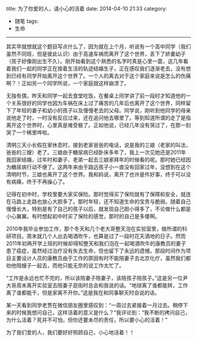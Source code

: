 title: 为了你爱的人，请小心的活着
date: 2014-04-10 21:33
category: 
- 随笔
tags: 
- 生命
---

其实早就想就这个题目写点什么了，因为就在上个月，听说有一个高中同学（我们虽然不同班，但是彼此认识）由于高速车祸而离开了这个世界，丢下了娇妻幼子（孩子好像刚出生不久）。刚开始看到这个熟悉的名字时真是心里一震，这几年看着我们一起的同学正在按着生活的轨迹结婚生子，正在感叹我们逐渐老去，没有想到已经有同学开始离开这个世界了。一个人的离去对于这个家庭来说是怎么的伤痛啊？！正如另一个同学所说，一个家庭就这样崩溃了。

无独有偶，昨天和同学一起去食堂吃饭，在餐桌上同学讲了前一段时才知道他的一个关系很好的同学也因为车祸在床上过了痛苦的几年后也离开了这个世界，同样留下了年轻的妻子和幼小的孩子以及慢慢老去的父母。同学说，刚听到他同学的母亲说他走了时，一时没有反应过来，还在追问他去哪里了。等到知道所谓的走了是指离开这个世界时，心里真是难受极了。正如他说，已经几年没有哭过了，在那一刻哭了一个稀里哗啦。

清明三天小长假在家休息时，接到老家爸爸的电话，说是我的三娘（老家的叫法，爸爸的三嫂）老了。三娘由于糖尿病已经卧床多年了，我上一次见她还是2011年我回家结婚，过年时和妻子、老弟一起去三娘家拜年的时候看的呢。那时她已经因为糖尿病行动不便了。这两年来由于路远孩子小一直没有回家过年，没想到在这个清明时节，三娘也离开了这个世界。我和妈说，离开了也许是件好事，终于可以没有病痛，终于不再操心了。

记得在初中时，学校里要大家买保险。那时觉得买了保险就有了保障和安全，就连在马路上走路也放心大胆多了。那时年轻，还不知道生命的宝贵与脆弱。随着自己慢慢长大，特别是有了自己的孩子以后，就发现自己胆小得多了，不论做什么都是小心翼翼。有时想起初中时买了保险的感觉，那时的自己是多傻啊。

2010年我毕业参加工作，那个冬天和几个老大哥整天泡在实验室里，做所谓的科研项目。周末就几个人出去喝酒吹牛，也算是过了一段时花天酒地的日子。然而2011年初再开学上班的时候却得知整天和我们泡在一起喝酒吹牛的康教员的妻子患了癌症，虽然经过治疗没有失去生命，但也留下了永远的遗憾。那段时间作为项目主要设计人员的康教员由于工作的原因有时不能陪妻子去北京化疗，虽然我们都劝他陪嫂子一起去，而他只能无奈的说工作太忙了。

“工作是永远也忙不完的，所以该陪妻子陪妻子，该陪孩子陪孩子。”这是另一位尹大哥周末离开实验室去陪妻子逛街时总会和我说的话。“地球离了谁都能转，工作离了谁都能干，但是家离不开你。”这是我在和同事聊天时会说的话。

某一天看到同学老贾在微信朋友圈里感叹到：“一周过去紧接着一月过去。稍停下来的时候我想问自己，这样活着的意义是什么？”我评论到：“我不断的拷问自己，为什么活着？死并不可怕，但你还要未尽的责任，所以要小心的活着！”

为了我们爱的人，我们要好好照顾自己，小心地活着！！
